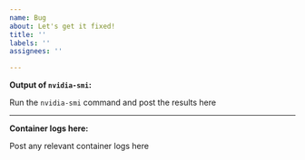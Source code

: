 ```yaml
---
name: Bug
about: Let's get it fixed!
title: ''
labels: ''
assignees: ''

---
```


**Output of `nvidia-smi`:**

Run the `nvidia-smi` command and post the results here

--- 

**Container logs here:**

Post any relevant container logs here

